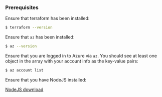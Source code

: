 ### Prerequisites

Ensure that terraform has been installed:

```bash
$ terraform --version
```

<!-- todo otherwise ... link -->

Ensure that `az` has been installed:

```bash
$ az --version
```

<!-- todo otherwise ... link -->


Ensure that you are logged in to Azure via `az`. You should see at least one object in the array with your account info as the key-value pairs:

```bash
$ az account list
```


Ensure that you have NodeJS installed:


<a href="https://nodejs.org/en/download/package-manager">NodeJS download</a>


